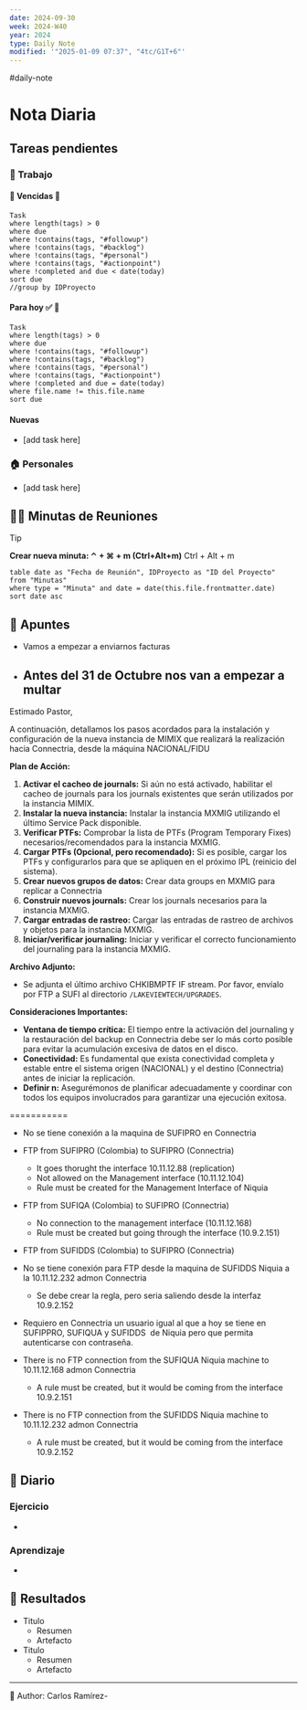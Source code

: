 ```yaml
---
date: 2024-09-30
week: 2024-W40
year: 2024
type: Daily Note
modified: '"2025-01-09 07:37", "4tc/G1T+6"'
---
```

#daily-note

 
# Nota Diaria


## Tareas pendientes
### 👷 Trabajo
#### 🚩 Vencidas 👀 
 ```dataview
Task
where length(tags) > 0
where due
where !contains(tags, "#followup")
where !contains(tags, "#backlog")
where !contains(tags, "#personal")
where !contains(tags, "#actionpoint")
where !completed and due < date(today)
sort due
//group by IDProyecto
 ```
#### Para hoy ✅ 💪
 ```dataview
Task
where length(tags) > 0
where due
where !contains(tags, "#followup")
where !contains(tags, "#backlog")
where !contains(tags, "#personal")
where !contains(tags, "#actionpoint")
where !completed and due = date(today)
where file.name != this.file.name
sort due
 ```
#### Nuevas
- [add task here]

### 🏠 Personales
- [add task here]

## 🧑‍💼 Minutas de Reuniones

 > [!TIP]
 > **Crear nueva minuta: ⌃ + ⌘ + m (Ctrl+Alt+m)**
 >  Ctrl + Alt + m

 ```dataview
table date as "Fecha de Reunión", IDProyecto as "ID del Proyecto"
from "Minutas"
where type = "Minuta" and date = date(this.file.frontmatter.date)
sort date asc
```

## 📓 Apuntes
- Vamos a empezar a enviarnos facturas
- Antes del 31 de Octubre nos van a empezar a multar
	- 

Estimado Pastor,  

A continuación, detallamos los pasos acordados para la instalación y configuración de la nueva instancia de MIMIX que realizará la realización hacia Connectria, desde la máquina NACIONAL/FIDU

**Plan de Acción:**

1. **Activar el cacheo de journals:** Si aún no está activado, habilitar el cacheo de journals para los journals existentes que serán utilizados por la instancia MIMIX.
2. **Instalar la nueva instancia:** Instalar la  instancia MXMIG utilizando el último Service Pack disponible.
3. **Verificar PTFs:** Comprobar la lista de PTFs (Program Temporary Fixes) necesarios/recomendados para la instancia MXMIG.
4. **Cargar PTFs (Opcional, pero recomendado):** Si es posible, cargar los PTFs y configurarlos para que se apliquen en el próximo IPL (reinicio del sistema).
6. **Crear nuevos grupos de datos:** Crear  data groups en MXMIG para replicar a Connectria
7. **Construir nuevos journals:** Crear los journals necesarios para la instancia MXMIG.
8. **Cargar entradas de rastreo:** Cargar las entradas de rastreo de archivos y objetos para la instancia MXMIG.
9. **Iniciar/verificar journaling:** Iniciar y verificar el correcto funcionamiento del journaling para la instancia MXMIG.

**Archivo Adjunto:**

- Se adjunta el último archivo CHKIBMPTF IF stream. Por favor, envíalo por FTP a SUFI al directorio `/LAKEVIEWTECH/UPGRADES`.

**Consideraciones Importantes:**

- **Ventana de tiempo crítica:** El tiempo entre la activación del journaling y la restauración del backup en Connectria debe ser lo más corto posible para evitar la acumulación excesiva de datos en el disco.
- **Conectividad:** Es fundamental que exista conectividad completa y estable entre el sistema origen (NACIONAL) y el destino (Connectria) antes de iniciar la replicación.
- **Definir n:** Asegurémonos de planificar adecuadamente y coordinar con todos los equipos involucrados para garantizar una ejecución exitosa.


===========

- No se tiene conexión a la maquina de SUFIPRO en Connectria

- FTP from SUFIPRO (Colombia) to SUFIPRO (Connectria) 
	- It goes thorught the interface  10.11.12.88 (replication)
	- Not allowed on the Management interface (10.11.12.104)
	- Rule must be created for the Management Interface of Niquia
- FTP from SUFIQA (Colombia) to SUFIPRO (Connectria)
	- No connection to the management interface (10.11.12.168)
	- Rule must be created but going through the interface (10.9.2.151)
- FTP from SUFIDDS (Colombia) to SUFIPRO (Connectria)
- No se tiene conexión para FTP desde la maquina de SUFIDDS Niquia a la 10.11.12.232 admon Connectria
	- Se debe crear la regla, pero seria saliendo desde la interfaz 10.9.2.152
- Requiero en Connectria un usuario igual al que a hoy se tiene en SUFIPPRO, SUFIQUA y SUFIDDS  de Niquia pero que permita autenticarse con contraseña.




- There is no FTP connection from the SUFIQUA Niquia machine to 10.11.12.168 admon Connectria
	- A rule must be created, but it would be coming from the interface 10.9.2.151
- There is no FTP connection from the SUFIDDS Niquia machine to 10.11.12.232 admon Connectria
	- A rule must be created, but it would be coming from the interface 10.9.2.152


## 📘 Diario

### Ejercicio
- 
### Aprendizaje
- 
## 🦄  Resultados
- Titulo
	- Resumen
	- Artefacto
- Titulo
	- Resumen
	- Artefacto


---
📝
Author: Carlos Ramírez-